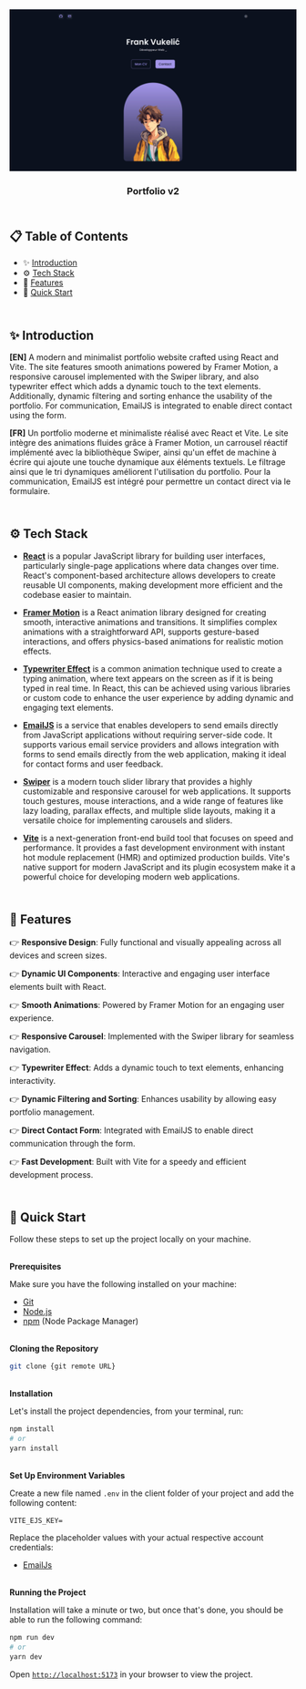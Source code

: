 <div align="center">
    <a href="https://portfolio-v2-fv.netlify.app" target="_blank">
      <img src="/public/design/preview.png" alt="Project Banner">
    </a>
  <h3 align="center">Portfolio v2</h3>
</div>

## <br /> 📋 <a name="table">Table of Contents</a>

- ✨ [Introduction](#introduction)
- ⚙️ [Tech Stack](#tech-stack)
- 📝 [Features](#features)
- 🚀 [Quick Start](#quick-start)

## <br /> <a name="introduction">✨ Introduction</a>

**[EN]** A modern and minimalist portfolio website crafted using React and Vite. The site features smooth animations powered by Framer Motion, a responsive carousel implemented with the Swiper library, and also typewriter effect which adds a dynamic touch to the text elements. Additionally, dynamic filtering and sorting enhance the usability of the portfolio. For communication, EmailJS is integrated to enable direct contact using the form.

**[FR]** Un portfolio moderne et minimaliste réalisé avec React et Vite. Le site intègre des animations fluides grâce à Framer Motion, un carrousel réactif implémenté avec la bibliothèque Swiper, ainsi qu'un effet de machine à écrire qui ajoute une touche dynamique aux éléments textuels. Le filtrage ainsi que le tri dynamiques améliorent l'utilisation du portfolio. Pour la communication, EmailJS est intégré pour permettre un contact direct via le formulaire.

## <br /> <a name="tech-stack">⚙️ Tech Stack</a>

- [**React**](https://react.dev/reference/react) is a popular JavaScript library for building user interfaces, particularly single-page applications where data changes over time. React's component-based architecture allows developers to create reusable UI components, making development more efficient and the codebase easier to maintain.

- [**Framer Motion**](https://www.framer.com/motion/) is a React animation library designed for creating smooth, interactive animations and transitions. It simplifies complex animations with a straightforward API, supports gesture-based interactions, and offers physics-based animations for realistic motion effects.

- [**Typewriter Effect**](https://www.npmjs.com/package/react-simple-typewriter) is a common animation technique used to create a typing animation, where text appears on the screen as if it is being typed in real time. In React, this can be achieved using various libraries or custom code to enhance the user experience by adding dynamic and engaging text elements.

- [**EmailJS**](https://www.emailjs.com/docs/examples/reactjs/) is a service that enables developers to send emails directly from JavaScript applications without requiring server-side code. It supports various email service providers and allows integration with forms to send emails directly from the web application, making it ideal for contact forms and user feedback.

- [**Swiper**](https://swiperjs.com/react) is a modern touch slider library that provides a highly customizable and responsive carousel for web applications. It supports touch gestures, mouse interactions, and a wide range of features like lazy loading, parallax effects, and multiple slide layouts, making it a versatile choice for implementing carousels and sliders.

- [**Vite**](https://vitejs.dev/guide/) is a next-generation front-end build tool that focuses on speed and performance. It provides a fast development environment with instant hot module replacement (HMR) and optimized production builds. Vite's native support for modern JavaScript and its plugin ecosystem make it a powerful choice for developing modern web applications.

## <br/> <a name="features">📝 Features</a>
👉 **Responsive Design**: Fully functional and visually appealing across all devices and screen sizes.

👉 **Dynamic UI Components**: Interactive and engaging user interface elements built with React.

👉 **Smooth Animations**: Powered by Framer Motion for an engaging user experience.

👉 **Responsive Carousel**: Implemented with the Swiper library for seamless navigation.

👉 **Typewriter Effect**: Adds a dynamic touch to text elements, enhancing interactivity.

👉 **Dynamic Filtering and Sorting**: Enhances usability by allowing easy portfolio management.

👉 **Direct Contact Form**: Integrated with EmailJS to enable direct communication through the form.

👉 **Fast Development**: Built with Vite for a speedy and efficient development process.

## <br /> <a name="quick-start">🚀 Quick Start</a>

Follow these steps to set up the project locally on your machine.

<br/>**Prerequisites**

Make sure you have the following installed on your machine:

- [Git](https://git-scm.com/)
- [Node.js](https://nodejs.org/en)
- [npm](https://www.npmjs.com/) (Node Package Manager)

<br/>**Cloning the Repository**

```bash
git clone {git remote URL}
```

<br/>**Installation**

Let's install the project dependencies, from your terminal, run:

```bash
npm install
# or
yarn install
```

<br/>**Set Up Environment Variables**

Create a new file named `.env` in the client folder of your project and add the following content:

```env
VITE_EJS_KEY=
```

Replace the placeholder values with your actual respective account credentials:

- [EmailJs](https://www.emailjs.com/)

<br/>**Running the Project**

Installation will take a minute or two, but once that's done, you should be able to run the following command:

```bash
npm run dev
# or
yarn dev
```

Open [`http://localhost:5173`](http://localhost:5173) in your browser to view the project.
